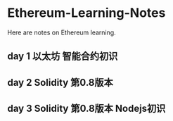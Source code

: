 # Ethereum-Learning-Notes

Here are notes on Ethereum learning.

## day 1 以太坊 智能合约初识

## day 2 Solidity 第0.8版本

## day 3 Solidity 第0.8版本 Nodejs初识